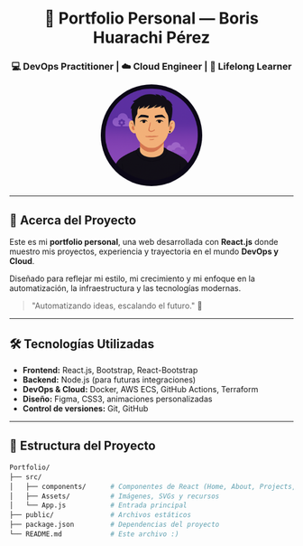 <h1 align="center">🚀 Portfolio Personal — Boris Huarachi Pérez</h1>

<h3 align="center">
💻 DevOps Practitioner | ☁️ Cloud Engineer | 🧠 Lifelong Learner
</h3>

<p align="center">
  <img src="./src/Assets/Avatar.png" alt="Boris Huarachi Avatar" width="180px" style="border-radius: 50%;"/>
</p>

---

## 🧩 Acerca del Proyecto

Este es mi **portfolio personal**, una web desarrollada con **React.js** donde muestro mis proyectos, experiencia y trayectoria en el mundo **DevOps y Cloud**.

Diseñado para reflejar mi estilo, mi crecimiento y mi enfoque en la automatización, la infraestructura y las tecnologías modernas.  

> "Automatizando ideas, escalando el futuro." 🚀

---

## 🛠️ Tecnologías Utilizadas

- **Frontend:** React.js, Bootstrap, React-Bootstrap  
- **Backend:** Node.js (para futuras integraciones)  
- **DevOps & Cloud:** Docker, AWS ECS, GitHub Actions, Terraform  
- **Diseño:** Figma, CSS3, animaciones personalizadas  
- **Control de versiones:** Git, GitHub

---

## 📂 Estructura del Proyecto

```bash
Portfolio/
├── src/
│   ├── components/      # Componentes de React (Home, About, Projects, Resume...)
│   ├── Assets/          # Imágenes, SVGs y recursos
│   └── App.js           # Entrada principal
├── public/              # Archivos estáticos
├── package.json         # Dependencias del proyecto
└── README.md            # Este archivo :)
